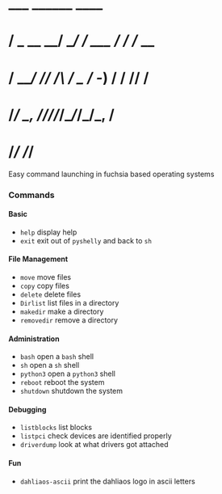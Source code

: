 #    ___       ______       ____    
#   / _ \__ __/ __/ /  ___ / / /_ __
#  / ___/ // /\ \/ _ \/ -_) / / // /
# /_/   \_, /___/_//_/\__/_/_/\_, / 
#      /___/                 /___/  

Easy command launching in fuchsia based operating systems

### Commands

#### Basic
* `help` display help
* `exit` exit out of `pyshelly` and back to `sh`

#### File Management
* `move` move files
* `copy` copy files
* `delete` delete files
* `Dirlist` list files in a directory
* `makedir` make a directory
* `removedir` remove a directory

#### Administration
* `bash` open a `bash` shell
* `sh` open a `sh` shell
* `python3` open a `python3` shell
* `reboot` reboot the system
* `shutdown` shutdown the system

#### Debugging
* `listblocks` list blocks
* `listpci` check devices are identified properly
* `driverdump` look at what drivers got attached 

#### Fun
* `dahliaos-ascii` print the dahliaos logo in ascii letters



